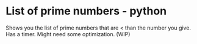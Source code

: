 # List of prime numbers - python
Shows you the list of prime numbers that are &lt; than the number you give.
Has a timer.
Might need some optimization. (WIP)
